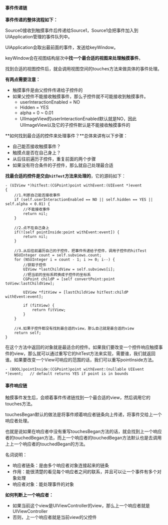 #### 事件传递链

**事件传递的整体流程如下：**

Source0接收到触摸事件后传递给Source1，Source1会把事件加入到UIApplication管理的事件队列中。

UIApplication会取出最前面的事件，发送给keyWindow。

keyWindow会在视图结构层次中**找一个最合适的视图来处理触摸事件**。

找到合适的视图控件后，就会调用视图空间的touches方法来做具体的事件处理。

**有两点需要注意：**

- 触摸事件是由父控件传递给子控件的
- 如果父控件不能接收触摸事件，那么子控件就不可能接收到触摸事件。
  - userInteractionEnabled = NO
  - Hidden = YES
  - alpha = 0 ~ 0.01
  - UIImageView的userInteractionEnabled默认就是NO，因此UIImageView以及它的子控件默认是不能接收触摸事件的

**如何找到最合适的控件来处理事件？**总体来讲有以下步骤：

- 自己能否接收触摸事件？
- 触摸点是否在自己身上？
- 从后往前遍历子控件，重复前面的两个步骤
- 如果没有符合条件的子控件，那么就自己处理最合适

**找最合适的控件是交由`hitTest`方法来处理的**，它的源码如下：

```objc
- (UIView *)hitTest:(CGPoint)point withEvent:(UIEvent *)event
{
    //1.判断自己能否接收事件
    if (self.userInteractionEnabled == NO || self.hidden == YES || self.alpha < 0.01) {
        //不能接收事件
        return nil;
    }
    
    //2.点不在自己身上
    if(![self pointInside:point withEvent:event]) {
        return nil;
    }
    
    //3.从后往前遍历自己的子控件，把事件传递给子控件，调用子控件的hitTest
    NSUInteger count = self.subviews.count;
    for (NSUInteger i = count - 1; i >= 0; i--) {
        //获取子控件
        UIView *lastChildView = self.subviews[i];
        //把当前的坐标系转换成子控件的坐标系
        CGPoint childP = [self convertPoint:point toView:lastChildView];
        
        UIView *fitView = [lastChildView hitTest:childP withEvent:event];
        
        if (fitView) {
            return fitView;
        }
    }
    
    //4.如果子控件都没有找到最合适的view，那么自己就是最合适的view
    return self;
}
```

在这个方法中返回的对象就是最适合的控件。如果我们要改变一个控件响应触摸事件的view，那么就可以通过重写它的hitTest方法来实现，需要谁，我们就返回谁。如果要改变一个View可响应的范围的话，我们可以重写pointInside方法。

```objc
- (BOOL)pointInside:(CGPoint)point withEvent:(nullable UIEvent *)event;   // default returns YES if point is in bounds
```

#### 事件响应链

触摸事件发生后，会顺着事件传递链找到一个最合适的view，然后调用它的touches方法。

touchesBegan默认的做法是将事件顺着响应者链条向上传递，将事件交给上一个响应者处理。

也就是说如果在响应者中没有重写touchesBegan方法的话，就会找到上一个响应者的touchedBegan方法，而上一个响应者的touchedBegan方法默认也是去调用上上一个响应者的touchedBegan的方法。

名词说明：

- 响应者链条：是由多个响应者对象连接起来的链条
- 作用：能很清楚的看见每个响应者之间的联系，并且可以让一个事件有多个对象处理
- 响应者对象：能处理事件的对象

**如何判断上一个响应者：**

- 如果当前这个view是UIViewController的view，那么上一个响应者就是UIViewController
- 否则，上一个响应者就是当前view的父控件